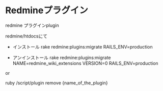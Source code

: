 # Redmineプラグイン

redmine プラグインplugin

redmine/htdocsにて


* インストール
rake redmine:plugins:migrate RAILS_ENV=production


* アンインストール
rake redmine:plugins:migrate NAME=redmine_wiki_extensions VERSION=0 RAILS_ENV=production

or

ruby /script/plugin remove {name_of_the_plugin}

